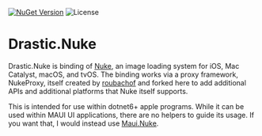 [![NuGet Version](https://img.shields.io/nuget/v/Drastic.SDWebImage.svg)](https://www.nuget.org/packages/Drastic.SDWebImage/) ![License](https://img.shields.io/badge/License-MIT-blue.svg)

# Drastic.Nuke

Drastic.Nuke is binding of [Nuke](https://github.com/kean/Nuke), an image loading system for iOS, Mac Catalyst, macOS, and tvOS. The binding works via a proxy framework, NukeProxy, itself created by [roubachof](https://github.com/roubachof/NukeProxy) and forked here to add additional APIs and additional platforms that Nuke itself supports.

This is intended for use within dotnet6+ apple programs. While it can be used within MAUI UI applications, there are no helpers to guide its usage. If you want that, I would instead use [Maui.Nuke](https://github.com/roubachof/Maui.Nuke).